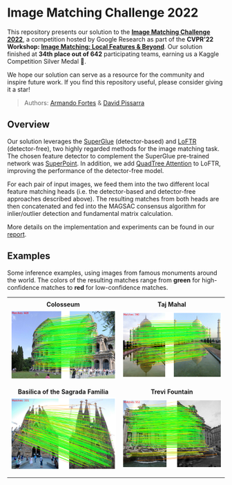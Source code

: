 # Image Matching Challenge 2022

This repository presents our solution to the **[Image Matching Challenge 2022](https://www.kaggle.com/competitions/image-matching-challenge-2022/)**, a competition hosted by Google Research as part of the **CVPR'22 Workshop: [Image Matching: Local Features & Beyond](https://image-matching-workshop.github.io/)**. Our solution finished at **34th place out of 642** participating teams, earning us a Kaggle Competition Silver Medal :2nd_place_medal:.

We hope our solution can serve as a resource for the community and inspire future work. If you find this repository useful, please consider giving it a star!

> Authors: [Armando Fortes](https://atfortes.github.io/) & [David Pissarra](https://github.com/davidpissarra)

## Overview

Our solution leverages the [SuperGlue](https://github.com/magicleap/SuperGluePretrainedNetwork) (detector-based) and [LoFTR](https://github.com/zju3dv/LoFTR) (detector-free), two highly regarded methods for the image matching task. The chosen feature detector to complement the SuperGlue pre-trained network was [SuperPoint](https://github.com/magicleap/SuperPointPretrainedNetwork). In addition, we add [QuadTree Attention](https://github.com/Tangshitao/QuadTreeAttention) to LoFTR, improving the performance of the detector-free model.

For each pair of input images, we feed them into the two different local feature matching heads (i.e. the detector-based and detector-free approaches described above). The resulting matches from both heads are then concatenated and fed into the MAGSAC consensus algorithm for inlier/outlier detection and fundamental matrix calculation.

More details on the implementation and experiments can be found in our [report](https://github.com/atfortes/ImageMatchingChallenge2022/blob/main/report.pdf).

## Examples

Some inference examples, using images from famous monuments around the world. The colors of the resulting matches range from **green** for high-confidence matches to **red** for low-confidence matches.

|||
|:------------------:|:------------------:|
|||
|  **Colosseum**  |  **Taj Mahal**  |
|  ![](/assets/rome.png)  |  ![](/assets/taj_mahal.png)  |
|||
|||
|  **Basilica of the Sagrada Familia**  |  **Trevi Fountain**  |
|  ![](/assets/sagrada.png)  | ![](/assets/trevi.png)  |
|||
|||
